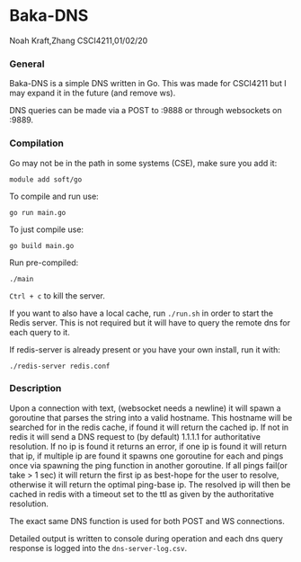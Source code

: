# Baka-DNS
Noah Kraft,Zhang CSCI4211,01/02/20

### General
Baka-DNS is a simple DNS written in Go. This was made for CSCI4211 but I may expand it in the future (and remove ws).

DNS queries can be made via a POST to :9888 or through websockets on :9889.

### Compilation
Go may not be in the path in some systems (CSE), make sure you add it:

`module add soft/go`

To compile and run use:

`go run main.go`

To just compile use:

`go build main.go`

Run pre-compiled:

`./main`

`Ctrl + c` to kill the server.

If you want to also have a local cache, run `./run.sh` in order to start the Redis server.
This is not required but it will have to query the remote dns for each query to it.

If redis-server is already present or you have your own install, run it with:

`./redis-server redis.conf`

### Description
Upon a connection with text, (websocket needs a newline) it will spawn a goroutine that parses the string into a valid
hostname. This hostname will be searched for in the redis cache, if found it will return the cached ip. If not in redis
it will send a DNS request to (by default) 1.1.1.1 for authoritative resolution. If no ip is found it returns an error, if
one ip is found it will return that ip, if multiple ip are found it spawns one goroutine for each and pings once via
spawning the ping function in another goroutine. If all pings fail(or take > 1 sec) it will return the first ip as
best-hope for the user to resolve, otherwise it will return the optimal ping-base ip. The resolved ip will then be cached
in redis with a timeout set to the ttl as given by the authoritative resolution.

The exact same DNS function is used for both POST and WS connections.

Detailed output is written to console during operation and each dns query response is logged into the `dns-server-log.csv`.
